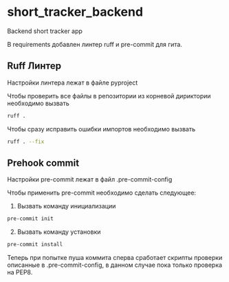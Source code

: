 # short_tracker_backend
Backend short tracker app

В requirements добавлен линтер ruff и pre-commit для гита.

## Ruff Линтер

Настройки линтера лежат в файле pyproject

Чтобы проверить все файлы в репозитории из корневой дириктории необходимо вызвать

```bash
ruff .
```

Чтобы сразу исправить ошибки импортов необходимо вызвать

```bash
ruff . --fix
```

## Prehook commit

Настройки pre-commit лежат в файл .pre-commit-config

Чтобы применить pre-commit необходимо сделать следующее:

1. Вызвать команду инициализации

```bash
pre-commit init
```

2. Вызвать команду установки

```bash
pre-commit install
```

Теперь при попытке пуша коммита сперва сработает скрипты проверки описанные в .pre-commit-config, в данном случае пока только проверка на PEP8.

